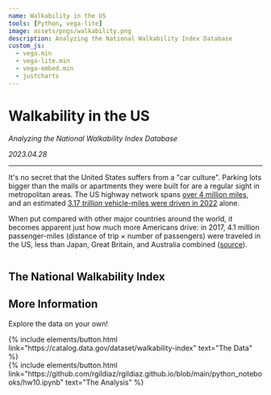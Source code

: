 ```yaml
---
name: Walkability in the US
tools: [Python, vega-lite]
image: assets/pngs/walkability.png
description: Analyzing the National Walkability Index Database
custom_js:
  - vega.min
  - vega-lite.min
  - vega-embed.min
  - justcharts
---
```


# Walkability in the US

_Analyzing the National Walkability Index Database_

_2023.04.28_

---

It's no secret that the United States suffers from a "car culture". Parking lots bigger than the malls or apartments they were built for are a regular sight in metropolitan areas. The US highway network spans [over 4 million miles](https://www.statista.com/statistics/183397/united-states-highway-mileage-since-1990/), and an estimated [3.17 _trillion_ vehicle-miles were driven in 2022](https://www.statista.com/statistics/185579/us-vehicle-miles-in-transit-since-1960/) alone.

When put compared with other major countries around the world, it becomes apparent just how much more Americans drive: in 2017, 4.1 million passenger-miles (distance of trip × number of passengers) were traveled in the US, less than Japan, Great Britain, and Australia combined ([source](https://data.oecd.org/transport/passenger-transport.htm)).

<!-- center the chart-->
<div style="width: 100%; display: flex; flex-direction: column; align-items: center;">
  <vegachart schema-url="{{ site.baseurl }}/assets/json/car_usage.json" style="width: fit-content"></vegachart>
</div>

## The National Walkability Index

<vegachart schema-url="{{ site.baseurl }}/assets/json/walkability.json" style="width: 100%"></vegachart>

## More Information

Explore the data on your own!

<div class="left">
{% include elements/button.html link="https://catalog.data.gov/dataset/walkability-index" text="The Data" %}
</div>

<div class="right">
{% include elements/button.html link="https://github.com/rgildiaz/rgildiaz.github.io/blob/main/python_notebooks/hw10.ipynb" text="The Analysis" %}
</div>
